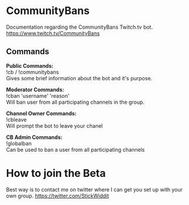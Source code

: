 # CommunityBans
Documentation regarding the CommunityBans Twitch.tv bot.
https://www.twitch.tv/CommunityBans

## Commands ##
**Public Commands:**  
!cb / !communitybans  
  Gives some brief information about the bot and it's purpose.
  
**Moderator Commands:**   
!cban 'username' 'reason'  
  Will ban user from all participating channels in the group.  
  
**Channel Owner Commands:**  
!cbleave  
  Will prompt the bot to leave your chanel
  
**CB Admin Commands:**  
!globalban   
  Can be used to ban a user from all participating channels  
  
# How to join the Beta
Best way is to contact me on twitter where I can get you set up with your own group.
https://twitter.com/StickWiddit
